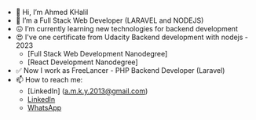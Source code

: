 - 👋 Hi, I’m Ahmed KHalil
- 👀 I’m a Full Stack Web Developer (LARAVEL and NODEJS)
- :confounded: I’m currently learning new technologies for backend development 
- :heart_eyes: I've one certificate from Udacity Backend development with nodejs - 2023
  - [Full Stack Web Development Nanodegree]
  - [React Development Nanodegree]
- :white_check_mark: Now I work as FreeLancer - PHP Backend Developer (Laravel) 
- 📫 How to reach me: 
  -  [LinkedIn] (a.m.k.y.2013@gmail.com)
  - [LinkedIn](https://www.linkedin.com/in/dev-ahmed-khalil-7466a0284/)
  - [WhatsApp](https://api.whatsapp.com/send/?phone=201024846412&text&type=phone_number&app_absent=0)
